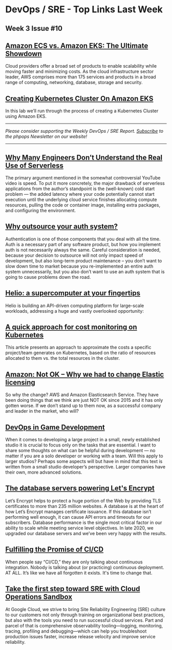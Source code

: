 # DevOps / SRE - Top Links Last Week

## Week 3 Issue #10

## [Amazon ECS vs. Amazon EKS: The Ultimate Showdown](https://thenewstack.io/amazon-ecs-vs-amazon-eks-the-ultimate-showdown/)

Cloud providers offer a broad set of products to enable scalability while moving faster and minimizing costs. As the cloud infrastructure sector leader, AWS comprises more than 175 services and products in a broad range of computing, networking, database, storage and security.

## [Creating Kubernetes Cluster On Amazon EKS](https://quileswest.medium.com/creating-kubernetes-cluster-on-amazon-eks-a63c30a755c8)

In this lab we’ll run through the process of creating a Kubernetes Cluster using Amazon EKS.

---

_Please consider supporting the Weekly DevOps / SRE Report. [Subscribe](https://www.phpops.dev/subscribe/#/portal/signup) to the phpops Newsletter on our website!_

---

## [Why Many Engineers Don’t Understand the Real Use of Serverless](https://medium.com/better-programming/why-many-engineers-dont-understand-the-real-use-of-serverless-df2300766aa9)

The primary argument mentioned in the somewhat controversial YouTube video is speed. To put it more concretely, the major drawback of serverless applications from the author’s standpoint is the (well-known) cold start problem — the added latency where your code potentially cannot start execution until the underlying cloud service finishes allocating compute resources, pulling the code or container image, installing extra packages, and configuring the environment.

## [Why outsource your auth system?](https://fusionauth.io/blog/2021/01/20/why-outsource-auth/)

Authentication is one of those components that you deal with all the time. Auth is a necessary part of any software product, but how you implement auth is not necessarily always the same. Careful consideration is needed, because your decision to outsource will not only impact speed of development, but also long-term product maintenance – you don’t want to slow down time to market because you re-implemented an entire auth system unnecessarily, but you also don’t want to use an auth system that is going to cause problems down the road.

## [Helio: a supercomputer at your fingertips](https://medium.com/first-momentum-ventures/helio-a-supercomputer-at-your-fingertips-43adff40dabe)

Helio is building an API-driven computing platform for large-scale workloads, addressing a huge and vastly overlooked opportunity:

## [A quick approach for cost monitoring on Kubernetes](https://larribas.me/posts/monitoring-kubernetes-costs-with-no-extra-tools/)

This article presents an approach to approximate the costs a specific project/team generates on Kubernetes, based on the ratio of resources allocated to them vs. the total resources in the cluster.

## [Amazon: Not OK – Why we had to change Elastic licensing](https://www.elastic.co/blog/why-license-change-AWS)

So why the change? AWS and Amazon Elasticsearch Service. They have been doing things that we think are just NOT OK since 2015 and it has only gotten worse. If we don’t stand up to them now, as a successful company and leader in the market, who will?

## [DevOps in Game Development](https://medium.com/another-angle/devops-in-game-development-c89a9bf21787)

When it comes to developing a large project in a small, newly established studio it is crucial to focus only on the tasks that are essential. I want to share some thoughts on what can be helpful during development — no matter if you are a solo developer or working with a team. Will this apply to larger studios? Perhaps some aspects will but have in mind that this text is written from a small studio developer’s perspective. Larger companies have their own, more advanced solutions.

## [The database servers powering Let's Encrypt](https://letsencrypt.org/2021/01/21/next-gen-database-servers.html)

Let’s Encrypt helps to protect a huge portion of the Web by providing TLS certificates to more than 235 million websites. A database is at the heart of how Let’s Encrypt manages certificate issuance. If this database isn’t performing well enough, it can cause API errors and timeouts for our subscribers. Database performance is the single most critical factor in our ability to scale while meeting service level objectives. In late 2020, we upgraded our database servers and we’ve been very happy with the results.

## [Fulfilling the Promise of CI/CD](https://stackoverflow.blog/2021/01/19/fulfilling-the-promise-of-ci-cd/)

When people say “CI/CD,” they are only talking about continuous integration. Nobody is talking about (or practicing) continuous deployment. AT ALL. It’s like we have all forgotten it exists. It's time to change that.

## [Take the first step toward SRE with Cloud Operations Sandbox](https://cloud.google.com/blog/products/operations/on-the-road-to-sre-with-cloud-operations-sandbox/)

At Google Cloud, we strive to bring Site Reliability Engineering (SRE) culture to our customers not only through training on organizational best practices, but also with the tools you need to run successful cloud services. Part and parcel of that is comprehensive observability tooling—logging, monitoring, tracing, profiling and debugging—which can help you troubleshoot production issues faster, increase release velocity and improve service reliability.